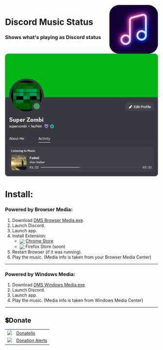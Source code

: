 <img src="github/images/logo.png" width="160px" align="right">

# Discord Music Status
### Shows what's playing as Discord status

<img src="github/images/example.png" width="600px">

# Install:
### Powered by Browser Media:
1. Download [DMS Browser Media.exe](https://github.com/SuperZombi/Discord-Music-Status/releases).
2. Launch Discord.
3. Launch app.
4. Install Extension:
    - <img width="20px" src="https://www.svgrepo.com/show/452180/chrome.svg" align="center"> [Chrome Store](https://chrome.google.com/webstore/detail/ebelhijmeagkemnleamodjoknjjhfkja)
    - <img width="20px" src="https://www.svgrepo.com/show/452204/firefox.svg" align="center"> Firefox Store (soon)
5. Restart Browser (if it was running).
6. Play the music. (Media info is taken from your Browser Media Center)

<hr>

### Powered by Windows Media:
1. Download [DMS Windows Media.exe](https://github.com/SuperZombi/Discord-Music-Status/releases).
2. Launch Discord.
3. Launch app.
4. Play the music. (Media info is taken from Windows Media Center)

<hr>

## 💲Donate
<table>
  <tr>
    <td>
       <img width="18px" src="https://www.google.com/s2/favicons?domain=https://donatello.to&sz=256">
    </td>
    <td>
      <a href="https://donatello.to/super_zombi">Donatello</a>
    </td>
  </tr>
  <tr>
    <td>
       <img width="18px" src="https://www.google.com/s2/favicons?domain=https://www.donationalerts.com&sz=256">
    </td>
    <td>
      <a href="https://www.donationalerts.com/r/super_zombi">Donation Alerts</a>
    </td>
  </tr>
</table>

